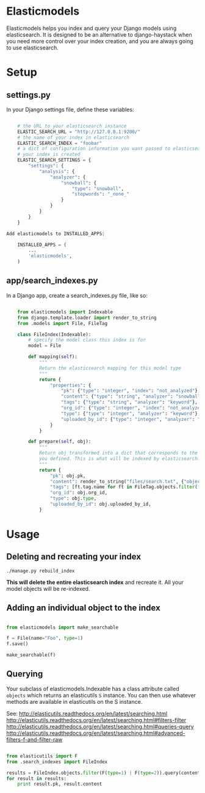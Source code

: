# Elasticmodels

Elasticmodels helps you index and query your Django models using elasticsearch.
It is designed to be an alternative to django-haystack when you need more control over
your index creation, and you are always going to use elasticsearch.

# Setup

## settings.py

In your Django settings file, define these variables:

```python

    # the URL to your elasticsearch instance
    ELASTIC_SEARCH_URL = "http://127.0.0.1:9200/"
    # the name of your index in elasticsearch
    ELASTIC_SEARCH_INDEX = "foobar"
    # a dict of configuration information you want passed to elasticsearch when
    # your index is created
    ELASTIC_SEARCH_SETTINGS = {
        "settings": {
            "analysis": {
                "analyzer": {
                    "snowball": {
                        "type": "snowball",
                        "stopwords": "_none_"
                    }
                }
            }
        }
    }

Add elasticmodels to INSTALLED_APPS:

    INSTALLED_APPS = (
        ...
        'elasticmodels',
    )
```

## app/search_indexes.py

In a Django app, create a search_indexes.py file, like so:

```python

    from elasticmodels import Indexable
    from django.template.loader import render_to_string
    from .models import File, FileTag

    class FileIndex(Indexable):
        # specify the model class this index is for
        model = File

        def mapping(self):
            """
            Return the elasticsearch mapping for this model type
            """
            return {
                "properties": {
                    "pk": {"type": "integer", "index": "not_analyzed"},
                    "content": {"type": "string", "analyzer": "snowball"},
                    "tags": {"type": "string", "analyzer": "keyword"},
                    "org_id": {"type": "integer", "index": "not_analyzed"},
                    "type": {"type": "integer", "analyzer": "keyword"},
                    "uploaded_by_id": {"type": "integer", "analyzer": "keyword"},
                }
            }

        def prepare(self, obj):
            """
            Return obj transformed into a dict that corresponds to the mapping
            you defined. This is what will be indexed by elasticsearch.
            """
            return {
                "pk": obj.pk,
                "content": render_to_string("files/search.txt", {"object": obj}),
                "tags": [ft.tag.name for ft in FileTag.objects.filter(file=obj).select_related("tag")],
                "org_id": obj.org_id,
                "type": obj.type,
                "uploaded_by_id": obj.uploaded_by_id,
            }
```

# Usage

## Deleting and recreating your index

    ./manage.py rebuild_index

**This will delete the entire elasticsearch index** and recreate it. All your
model objects will be re-indexed.

## Adding an individual object to the index

```python

from elasticmodels import make_searchable

f = File(name="Foo", type=1)
f.save()

make_searchable(f)

```

## Querying

Your subclass of elasticmodels.Indexable has a class attribute called `objects`
which returns an elasticutils `S` instance. You can then use whatever methods are
available in elasticutils on the S instance.

See:
http://elasticutils.readthedocs.org/en/latest/searching.html
http://elasticutils.readthedocs.org/en/latest/searching.html#filters-filter
http://elasticutils.readthedocs.org/en/latest/searching.html#queries-query
http://elasticutils.readthedocs.org/en/latest/searching.html#advanced-filters-f-and-filter-raw

```python

from elasticutils import F
from .search_indexes import FileIndex

results = FileIndex.objects.filter(F(type=1) | F(type=2)).query(content__match="foo")
for result in results:
    print result.pk, result.content
```
